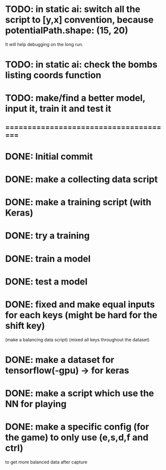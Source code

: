 # TODO: in static ai: switch all the script to [y,x] convention, because potentialPath.shape: (15, 20)
It will help debugging on the long run.

# TODO: in static ai: check the bombs listing coords function

# TODO: make/find a better model, input it, train it and test it

## ======================================

# DONE: Initial commit

# DONE: make a collecting data script

# DONE: make a training script (with Keras)

# DONE: try a training

# DONE: train a model

# DONE: test a model

# DONE: fixed and make equal inputs for each keys (might be hard for the shift key) 
(make a balancing data script)
(mixed all keys throughout the dataset)

# DONE: make a dataset for tensorflow(-gpu) -> for keras

# DONE: make a script which use the NN for playing

# DONE: make a specific config (for the game) to only use (e,s,d,f and ctrl)
 to get more balanced data after capture
